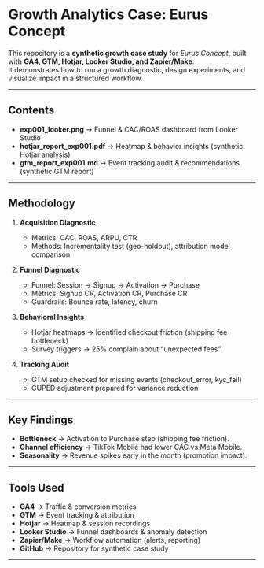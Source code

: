 # Growth Analytics Case: Eurus Concept  

This repository is a **synthetic growth case study** for *Eurus Concept*, built with **GA4, GTM, Hotjar, Looker Studio, and Zapier/Make**.  
It demonstrates how to run a growth diagnostic, design experiments, and visualize impact in a structured workflow.  

---

## Contents  
- **exp001_looker.png** → Funnel & CAC/ROAS dashboard from Looker Studio  
- **hotjar_report_exp001.pdf** → Heatmap & behavior insights (synthetic Hotjar analysis)  
- **gtm_report_exp001.md** → Event tracking audit & recommendations (synthetic GTM report)  

---

## Methodology  

1. **Acquisition Diagnostic**  
   - Metrics: CAC, ROAS, ARPU, CTR  
   - Methods: Incrementality test (geo-holdout), attribution model comparison  

2. **Funnel Diagnostic**  
   - Funnel: Session → Signup → Activation → Purchase  
   - Metrics: Signup CR, Activation CR, Purchase CR  
   - Guardrails: Bounce rate, latency, churn  

3. **Behavioral Insights**  
   - Hotjar heatmaps → Identified checkout friction (shipping fee bottleneck)  
   - Survey triggers → 25% complain about “unexpected fees”  

4. **Tracking Audit**  
   - GTM setup checked for missing events (checkout_error, kyc_fail)  
   - CUPED adjustment prepared for variance reduction  

---

## Key Findings  

- **Bottleneck** → Activation to Purchase step (shipping fee friction).  
- **Channel efficiency** → TikTok Mobile had lower CAC vs Meta Mobile.  
- **Seasonality** → Revenue spikes early in the month (promotion impact).  

---

## Tools Used  
- **GA4** → Traffic & conversion metrics  
- **GTM** → Event tracking & attribution  
- **Hotjar** → Heatmap & session recordings  
- **Looker Studio** → Funnel dashboards & anomaly detection  
- **Zapier/Make** → Workflow automation (alerts, reporting)  
- **GitHub** → Repository for synthetic case study  

---
